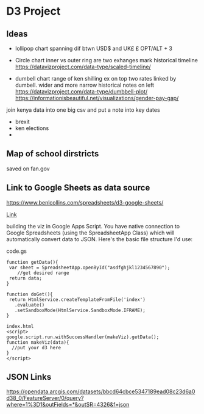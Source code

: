 # D3 Project

## Ideas
* lollipop chart spanning dif btwn USD$ and UK£
£ OPT/ALT + 3

* Circle chart inner vs outer ring are two exhanges
mark historical timeline
 https://datavizproject.com/data-type/scaled-timeline/

 * dumbell chart
 range of ken shilling ex on top
 two rates linked by dumbell. wider and more narrow
 historical notes on left
 https://datavizproject.com/data-type/dumbbell-plot/
 https://informationisbeautiful.net/visualizations/gender-pay-gap/

 join kenya data into one big csv and put a note into key dates
 - brexit
 - ken elections
 - 

 ## Map of school dirstricts
 saved on fan.gov

 ## Link to Google Sheets as data source
 https://www.benlcollins.com/spreadsheets/d3-google-sheets/

 [Link](https://groups.google.com/d/msg/d3-js/gjI74b4BNLU/bvUhsNGYAwAJ)

 building the viz in Google Apps Script.  You have native connection to Google Spreadsheets (using the SpreadsheetApp Class) which will automatically convert data to JSON.  Here's the basic file structure I'd use:

code.gs
```
function getData(){
 var sheet = SpreadsheetApp.openById("asdfghjkl1234567890");
    //get desired range
 return data;
}

function doGet(){
 return HtmlService.createTemplateFromFile('index')
   .evaluate()
   .setSandboxMode(HtmlService.SandboxMode.IFRAME);
}

index.html
<script>
google.script.run.withSuccessHandler(makeViz).getData();
function makeViz(data){
  //put your d3 here
}
</script>
```

## JSON Links
https://opendata.arcgis.com/datasets/bbcd64cbce5347189ead08c23d6a0d38_0/FeatureServer/0/query?where=1%3D1&outFields=*&outSR=4326&f=json



